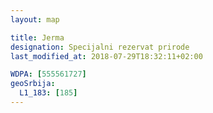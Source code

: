 ```yaml
---
layout: map

title: Jerma
designation: Specijalni rezervat prirode
last_modified_at: 2018-07-29T18:32:11+02:00

WDPA: [555561727]
geoSrbija:
  L1_183: [185]
---
```

